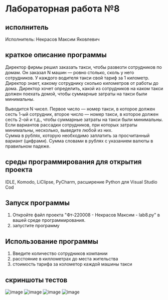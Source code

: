 # Лабораторная работа №8
## исполнитель
Исполнитель: Некрасов Максим Яковлевич

## краткое описание программы
Директор фирмы решил заказать такси, чтобы развезти сотрудников по домам. Он заказал N машин — ровно столько, сколь у него сотрудников. У каждого водителя такси свой тариф за 1 километр. Директор знает, какому сотруднику сколько километров от работы до дома. Директор хочет определить, какой из сотрудников на каком такси должен поехать домой, чтобы суммарные затраты на такси были минимальны.  

Выводится N чисел. Первое число — номер такси, в которое должен сесть 1-ый сотрудник, второе число — номер такси, в которое должен сесть 2-ой и т.д., чтобы суммарные затраты на такси были минимальны. Если вариантов рассадки сотрудников, при которых затраты минимальны, несколько, выведите любой из них.  
Сумма в рублях, которую необходимо заплатить за просчитанный вариант (цифрами). 
Сумма словами в рублях с указанием валюты в правильном падеже. 
## среды программирования для открытия проекта
IDLE, Komodo, LiClipse, PyCharm, расширение Python для Visual Studio Cod

## Запуск программы
1. Откройте файл проекта "Фт-220008 - Некрасов Максим - lab8.py" в вашей среде программирования.
2. запустите программу
## Использование программы
1. Введите количество сотрудников компании
2. расстояние в киллометрах до места жительства
3. стоимость тарифа за колометор каждой машины такси

## скриншоты тестов
![image](https://github.com/IamMaxN/LabWork8/assets/146973595/695b4f97-577f-4acc-abd4-8a55a2c4bef2)
![image](https://github.com/IamMaxN/LabWork8/assets/146973595/90472b50-ced9-4cef-8f32-6c0714199d1e)
![image](https://github.com/IamMaxN/LabWork8/assets/146973595/c55a41b5-76a5-4d12-8e85-2988fc1feb62)
![image](https://github.com/IamMaxN/LabWork8/assets/146973595/5bf97758-cfa8-4f14-bc35-5f876947002e)
